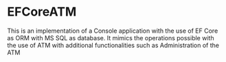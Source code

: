 # EFCoreATM
This is an implementation of a Console application with the use of EF Core as ORM with MS SQL as database.
It mimics the operations possible with the use of ATM with additional functionalities such as Administration of the ATM

